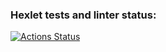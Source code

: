 ### Hexlet tests and linter status:
[![Actions Status](https://github.com/echonok/frontend-project-lvl3/workflows/hexlet-check/badge.svg)](https://github.com/echonok/frontend-project-lvl3/actions)